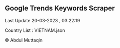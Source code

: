 

## Google Trends Keywords Scraper 
 
Last Update 20-03-2023 , 03:22:19

Country List :
VIETNAM.json



© Abdul Muttaqin 
